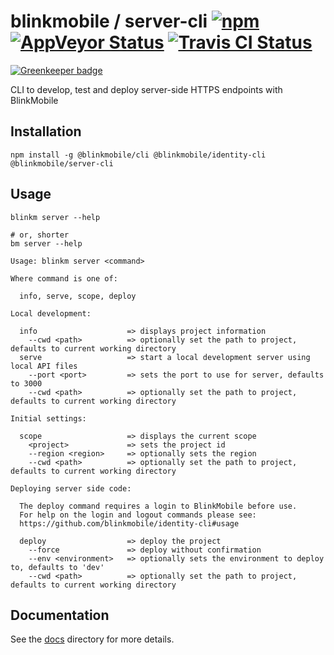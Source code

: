 # blinkmobile / server-cli [![npm](https://img.shields.io/npm/v/@blinkmobile/server-cli.svg?maxAge=2592000)](https://www.npmjs.com/package/@blinkmobile/server-cli) [![AppVeyor Status](https://ci.appveyor.com/api/projects/status/github/blinkmobile/server-cli?branch=master&svg=true)](https://ci.appveyor.com/project/blinkmobile/server-cli) [![Travis CI Status](https://travis-ci.org/blinkmobile/server-cli.svg?branch=master)](https://travis-ci.org/blinkmobile/server-cli)

[![Greenkeeper badge](https://badges.greenkeeper.io/blinkmobile/server-cli.svg)](https://greenkeeper.io/)

CLI to develop, test and deploy server-side HTTPS endpoints with BlinkMobile


## Installation

```
npm install -g @blinkmobile/cli @blinkmobile/identity-cli @blinkmobile/server-cli
```


## Usage

```
blinkm server --help

# or, shorter
bm server --help
```

```
Usage: blinkm server <command>

Where command is one of:

  info, serve, scope, deploy

Local development:

  info                    => displays project information
    --cwd <path>          => optionally set the path to project, defaults to current working directory
  serve                   => start a local development server using local API files
    --port <port>         => sets the port to use for server, defaults to 3000
    --cwd <path>          => optionally set the path to project, defaults to current working directory

Initial settings:

  scope                   => displays the current scope
    <project>             => sets the project id
    --region <region>     => optionally sets the region
    --cwd <path>          => optionally set the path to project, defaults to current working directory

Deploying server side code:

  The deploy command requires a login to BlinkMobile before use.
  For help on the login and logout commands please see:
  https://github.com/blinkmobile/identity-cli#usage

  deploy                  => deploy the project
    --force               => deploy without confirmation
    --env <environment>   => optionally sets the environment to deploy to, defaults to 'dev'
    --cwd <path>          => optionally set the path to project, defaults to current working directory
```


## Documentation

See the [docs](./docs) directory for more details.
